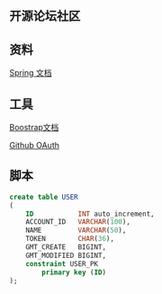 ## 开源论坛社区

## 资料
[Spring 文档](https://spring.io/guides/gs/serving-web-content/)


## 工具
[Boostrap文档](https://v3.bootcss.com/getting-started/#download)

[Github OAuth](https://docs.github.com/cn/developers/apps/building-oauth-apps/creating-an-oauth-app)

## 脚本
```sql
create table USER
(
    ID           INT auto_increment,
    ACCOUNT_ID   VARCHAR(100),
    NAME         VARCHAR(50),
    TOKEN        CHAR(36),
    GMT_CREATE   BIGINT,
    GMT_MODIFIED BIGINT,
    constraint USER_PK
        primary key (ID)
);
```
